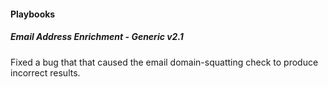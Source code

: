 
#### Playbooks
##### Email Address Enrichment - Generic v2.1
Fixed a bug that that caused the email domain-squatting check to produce incorrect results.
